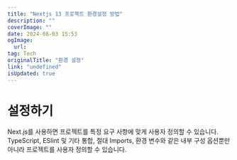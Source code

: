 ```yaml
---
title: "Nextjs 13 프로젝트 환경설정 방법"
description: ""
coverImage: ""
date: 2024-08-03 15:53
ogImage: 
  url: 
tag: Tech
originalTitle: "환경 설정"
link: "undefined"
isUpdated: true
---
```






# 설정하기

Next.js를 사용하면 프로젝트를 특정 요구 사항에 맞게 사용자 정의할 수 있습니다. TypeScript, ESlint 및 기타 통합, 절대 Imports, 환경 변수와 같은 내부 구성 옵션뿐만 아니라 프로젝트를 사용자 정의할 수 있습니다.

<div class="content-ad"></div>
